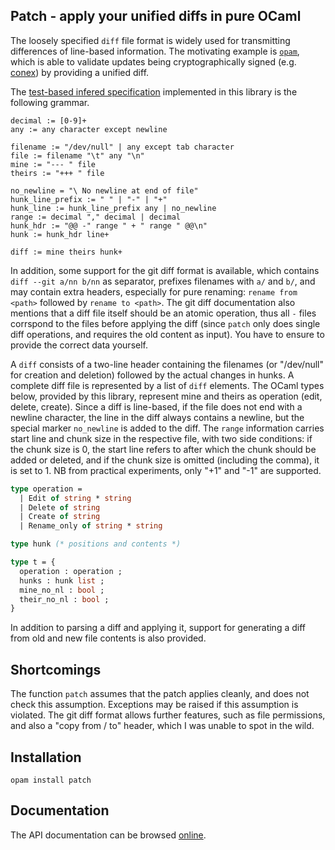 ## Patch - apply your unified diffs in pure OCaml

The loosely specified `diff` file format is widely used for transmitting
differences of line-based information. The motivating example is
[`opam`](https://opam.ocaml.org), which is able to validate updates being
cryptographically signed (e.g. [conex](https://github.com/hannesm/conex)) by
providing a unified diff.

The [test-based infered specification](https://www.artima.com/weblogs/viewpost.jsp?thread=164293)
implemented in this library is the following grammar.

```
decimal := [0-9]+
any := any character except newline

filename := "/dev/null" | any except tab character
file := filename "\t" any "\n"
mine := "--- " file
theirs := "+++ " file

no_newline = "\ No newline at end of file"
hunk_line_prefix := " " | "-" | "+"
hunk_line := hunk_line_prefix any | no_newline
range := decimal "," decimal | decimal
hunk_hdr := "@@ -" range " + " range " @@\n"
hunk := hunk_hdr line+

diff := mine theirs hunk+
```

In addition, some support for the git diff format is available, which contains
`diff --git a/nn b/nn` as separator, prefixes filenames with `a/` and `b/`, and
may contain extra headers, especially for pure renaming: `rename from <path>`
followed by `rename to <path>`. The git diff documentation also mentions that a
diff file itself should be an atomic operation, thus all `-` files corrspond to
the files before applying the diff (since `patch` only does single diff
operations, and requires the old content as input). You have to ensure to
provide the correct data yourself.

A `diff` consists of a two-line header containing the filenames (or "/dev/null"
for creation and deletion) followed by the actual changes in hunks. A complete
diff file is represented by a list of `diff` elements. The OCaml types below,
provided by this library, represent mine and theirs as operation (edit, delete,
create). Since a diff is line-based, if the file does not end with a newline
character, the line in the diff always contains a newline, but the special
marker `no_newline` is added to the diff. The `range` information carries start
line and chunk size in the respective file, with two side conditions: if the
chunk size is 0, the start line refers to after which the chunk should be added
or deleted, and if the chunk size is omitted (including the comma), it is set
to 1. NB from practical experiments, only "+1" and "-1" are supported.

```OCaml
type operation =
  | Edit of string * string
  | Delete of string
  | Create of string
  | Rename_only of string * string

type hunk (* positions and contents *)

type t = {
  operation : operation ;
  hunks : hunk list ;
  mine_no_nl : bool ;
  their_no_nl : bool ;
}
```

In addition to parsing a diff and applying it, support for generating a diff
from old and new file contents is also provided.

## Shortcomings

The function `patch` assumes that the patch applies cleanly, and does not
check this assumption. Exceptions may be raised if this assumption is violated.
The git diff format allows further features, such as file permissions, and also
a "copy from / to" header, which I was unable to spot in the wild.

## Installation

`opam install patch`

## Documentation

The API documentation can be browsed [online](https://hannesm.github.io/patch/).
